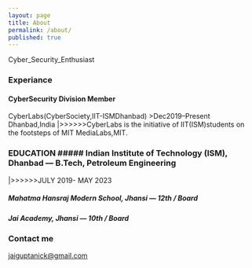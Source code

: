 ```yaml
---
layout: page
title: About
permalink: /about/
published: true
---
```


Cyber_Security_Enthusiast


### Experiance
#### CyberSecurity Division Member
  CyberLabs(CyberSociety,IIT-ISMDhanbad)
    >Dec2019–Present Dhanbad,India
      |>>>>>>CyberLabs is the initiative of IIT(ISM)students on the footsteps of MIT MediaLabs,MIT.

 ### EDUCATION                                                                                              ##### Indian Institute of Technology (ISM), Dhanbad — B.Tech, Petroleum Engineering
  |>>>>>>JULY 2019- MAY 2023       

##### Mahatma Hansraj Modern School, Jhansi — 12th / Board

##### Jai Academy, Jhansi — 10th / Board


### Contact me

[jaiguptanick@gmail.com](mailto:jaiguptanick@gmail.com)
